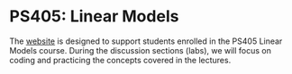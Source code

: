 # PS405: Linear Models

The [website](https://artur-baranov.github.io/nu-ps405-ds/) is designed to support students enrolled in the PS405 Linear Models course. During the discussion sections (labs), we will focus on coding and practicing the concepts covered in the lectures.


